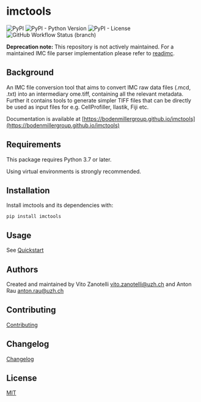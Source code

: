 # imctools

![PyPI](https://img.shields.io/pypi/v/imctools)
![PyPI - Python Version](https://img.shields.io/pypi/pyversions/imctools)
![PyPI - License](https://img.shields.io/pypi/l/imctools)
![GitHub Workflow Status (branch)](https://img.shields.io/github/workflow/status/BodenmillerGroup/imctools/test-and-deploy/master)

**Deprecation note:** This repository is not actively maintained. For a maintained IMC file parser implementation please refer to [readimc](https://github.com/BodenmillerGroup/readimc).

## Background

An IMC file conversion tool that aims to convert IMC raw data files (.mcd, .txt) into an intermediary ome.tiff, containing all the relevant metadata. Further it contains tools to generate simpler TIFF files that can be directly be used as input files for e.g. CellProfiller, Ilastik, Fiji etc.

Documentation is available at [https://bodenmillergroup.github.io/imctools](https://bodenmillergroup.github.io/imctools)

## Requirements

This package requires Python 3.7 or later.

Using virtual environments is strongly recommended.

## Installation

Install imctools and its dependencies with:

    pip install imctools

## Usage

See [Quickstart](https://bodenmillergroup.github.io/imctools/quickstart.html)

## Authors

Created and maintained by Vito Zanotelli [vito.zanotelli@uzh.ch](mailto:vito.zanotelli@uzh.ch) and Anton Rau [anton.rau@uzh.ch](mailto:anton.rau@uzh.ch)

## Contributing

[Contributing](https://bodenmillergroup.github.io/imctools/CONTRIBUTING.html)

## Changelog

[Changelog](https://bodenmillergroup.github.io/imctools/CHANGELOG.html)

## License

[MIT](https://bodenmillergroup.github.io/imctools/LICENSE.html)
